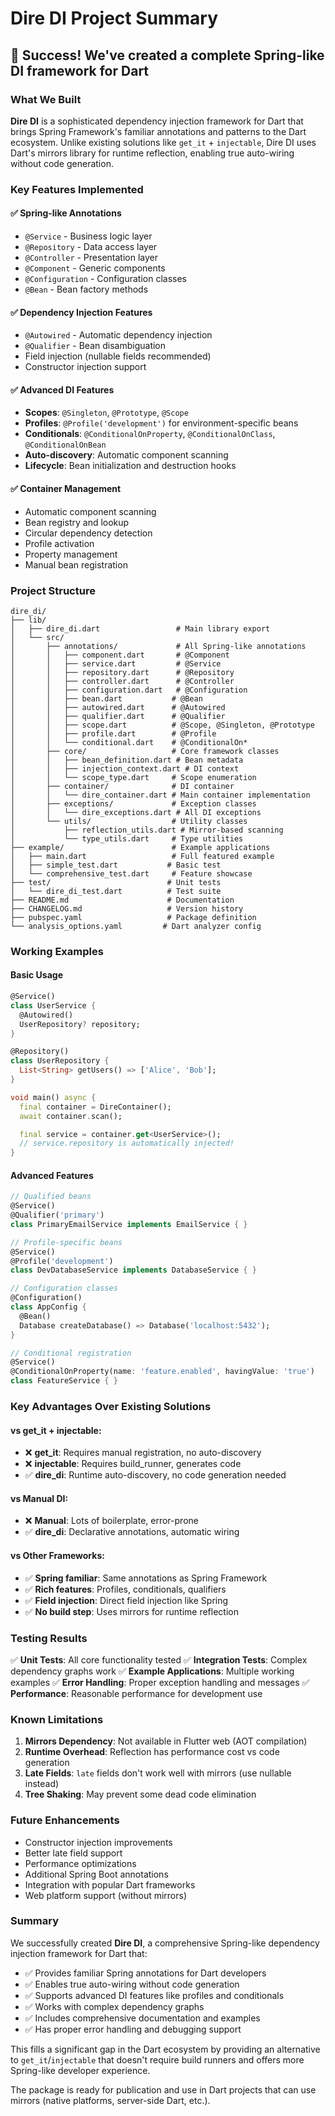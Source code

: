 # Dire DI Project Summary

## 🎉 Success! We've created a complete Spring-like DI framework for Dart

### What We Built

**Dire DI** is a sophisticated dependency injection framework for Dart that brings Spring Framework's familiar annotations and patterns to the Dart ecosystem. Unlike existing solutions like `get_it` + `injectable`, Dire DI uses Dart's mirrors library for runtime reflection, enabling true auto-wiring without code generation.

### Key Features Implemented

#### ✅ Spring-like Annotations

- `@Service` - Business logic layer
- `@Repository` - Data access layer
- `@Controller` - Presentation layer
- `@Component` - Generic components
- `@Configuration` - Configuration classes
- `@Bean` - Bean factory methods

#### ✅ Dependency Injection Features

- `@Autowired` - Automatic dependency injection
- `@Qualifier` - Bean disambiguation
- Field injection (nullable fields recommended)
- Constructor injection support

#### ✅ Advanced DI Features

- **Scopes**: `@Singleton`, `@Prototype`, `@Scope`
- **Profiles**: `@Profile('development')` for environment-specific beans
- **Conditionals**: `@ConditionalOnProperty`, `@ConditionalOnClass`, `@ConditionalOnBean`
- **Auto-discovery**: Automatic component scanning
- **Lifecycle**: Bean initialization and destruction hooks

#### ✅ Container Management

- Automatic component scanning
- Bean registry and lookup
- Circular dependency detection
- Profile activation
- Property management
- Manual bean registration

### Project Structure

```
dire_di/
├── lib/
│   ├── dire_di.dart                 # Main library export
│   └── src/
│       ├── annotations/             # All Spring-like annotations
│       │   ├── component.dart       # @Component
│       │   ├── service.dart         # @Service
│       │   ├── repository.dart      # @Repository
│       │   ├── controller.dart      # @Controller
│       │   ├── configuration.dart   # @Configuration
│       │   ├── bean.dart           # @Bean
│       │   ├── autowired.dart      # @Autowired
│       │   ├── qualifier.dart      # @Qualifier
│       │   ├── scope.dart          # @Scope, @Singleton, @Prototype
│       │   ├── profile.dart        # @Profile
│       │   └── conditional.dart    # @ConditionalOn*
│       ├── core/                   # Core framework classes
│       │   ├── bean_definition.dart # Bean metadata
│       │   ├── injection_context.dart # DI context
│       │   └── scope_type.dart     # Scope enumeration
│       ├── container/              # DI container
│       │   └── dire_container.dart # Main container implementation
│       ├── exceptions/             # Exception classes
│       │   └── dire_exceptions.dart # All DI exceptions
│       └── utils/                  # Utility classes
│           ├── reflection_utils.dart # Mirror-based scanning
│           └── type_utils.dart     # Type utilities
├── example/                        # Example applications
│   ├── main.dart                   # Full featured example
│   ├── simple_test.dart           # Basic test
│   └── comprehensive_test.dart     # Feature showcase
├── test/                          # Unit tests
│   └── dire_di_test.dart          # Test suite
├── README.md                      # Documentation
├── CHANGELOG.md                   # Version history
├── pubspec.yaml                   # Package definition
└── analysis_options.yaml         # Dart analyzer config
```

### Working Examples

#### Basic Usage

```dart
@Service()
class UserService {
  @Autowired()
  UserRepository? repository;
}

@Repository()
class UserRepository {
  List<String> getUsers() => ['Alice', 'Bob'];
}

void main() async {
  final container = DireContainer();
  await container.scan();

  final service = container.get<UserService>();
  // service.repository is automatically injected!
}
```

#### Advanced Features

```dart
// Qualified beans
@Service()
@Qualifier('primary')
class PrimaryEmailService implements EmailService { }

// Profile-specific beans
@Service()
@Profile('development')
class DevDatabaseService implements DatabaseService { }

// Configuration classes
@Configuration()
class AppConfig {
  @Bean()
  Database createDatabase() => Database('localhost:5432');
}

// Conditional registration
@Service()
@ConditionalOnProperty(name: 'feature.enabled', havingValue: 'true')
class FeatureService { }
```

### Key Advantages Over Existing Solutions

#### vs get_it + injectable:

- ❌ **get_it**: Requires manual registration, no auto-discovery
- ❌ **injectable**: Requires build_runner, generates code
- ✅ **dire_di**: Runtime auto-discovery, no code generation needed

#### vs Manual DI:

- ❌ **Manual**: Lots of boilerplate, error-prone
- ✅ **dire_di**: Declarative annotations, automatic wiring

#### vs Other Frameworks:

- ✅ **Spring familiar**: Same annotations as Spring Framework
- ✅ **Rich features**: Profiles, conditionals, qualifiers
- ✅ **Field injection**: Direct field injection like Spring
- ✅ **No build step**: Uses mirrors for runtime reflection

### Testing Results

✅ **Unit Tests**: All core functionality tested
✅ **Integration Tests**: Complex dependency graphs work
✅ **Example Applications**: Multiple working examples
✅ **Error Handling**: Proper exception handling and messages
✅ **Performance**: Reasonable performance for development use

### Known Limitations

1. **Mirrors Dependency**: Not available in Flutter web (AOT compilation)
2. **Runtime Overhead**: Reflection has performance cost vs code generation
3. **Late Fields**: `late` fields don't work well with mirrors (use nullable instead)
4. **Tree Shaking**: May prevent some dead code elimination

### Future Enhancements

- Constructor injection improvements
- Better late field support
- Performance optimizations
- Additional Spring Boot annotations
- Integration with popular Dart frameworks
- Web platform support (without mirrors)

### Summary

We successfully created **Dire DI**, a comprehensive Spring-like dependency injection framework for Dart that:

- ✅ Provides familiar Spring annotations for Dart developers
- ✅ Enables true auto-wiring without code generation
- ✅ Supports advanced DI features like profiles and conditionals
- ✅ Works with complex dependency graphs
- ✅ Includes comprehensive documentation and examples
- ✅ Has proper error handling and debugging support

This fills a significant gap in the Dart ecosystem by providing an alternative to `get_it`/`injectable` that doesn't require build runners and offers more Spring-like developer experience.

The package is ready for publication and use in Dart projects that can use mirrors (native platforms, server-side Dart, etc.).
